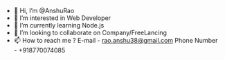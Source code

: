 - 👋 Hi, I’m @AnshuRao
- 👀 I’m interested in Web Developer
- 🌱 I’m currently learning Node.js
- 💞️ I’m looking to collaborate on Company/FreeLancing
- 📫 How to reach me ? E-mail - rao.anshu38@gmail.com    Phone Number - +918770074085

<!---
AnshuRao/AnshuRao is a ✨ special ✨ repository because its `README.md` (this file) appears on your GitHub profile.
You can click the Preview link to take a look at your changes.
--->
